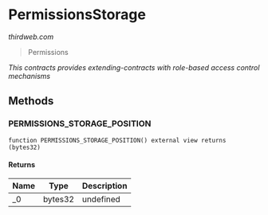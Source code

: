 # PermissionsStorage

*thirdweb.com*

> Permissions



*This contracts provides extending-contracts with role-based access control mechanisms*

## Methods

### PERMISSIONS_STORAGE_POSITION

```solidity
function PERMISSIONS_STORAGE_POSITION() external view returns (bytes32)
```






#### Returns

| Name | Type | Description |
|---|---|---|
| _0 | bytes32 | undefined |




